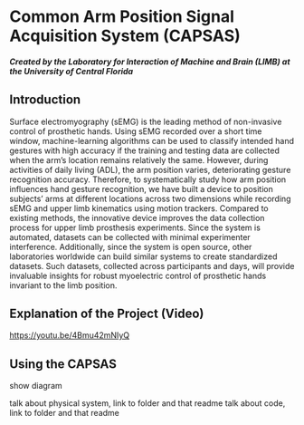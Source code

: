 # Common Arm Position Signal Acquisition System (CAPSAS)
#### *Created by the Laboratory for Interaction of Machine and Brain (LIMB) at the University of Central Florida*

## Introduction
Surface electromyography (sEMG) is the leading method of non-invasive control of prosthetic hands. Using sEMG recorded over a short time window, machine-learning algorithms can be used to classify intended hand gestures with high accuracy if the training and testing data are collected when the arm’s location remains relatively the same. However, during activities of daily living (ADL), the arm position varies, deteriorating gesture recognition accuracy. Therefore, to systematically study how arm position influences hand gesture recognition, we have built a device to position subjects’ arms at different locations across two dimensions while recording sEMG and upper limb kinematics using motion trackers. Compared to existing methods, the innovative device improves the data collection process for upper limb prosthesis experiments. Since the system is automated, datasets can be collected with minimal experimenter interference. Additionally, since the system is open source, other laboratories worldwide can build similar systems to create standardized datasets. Such datasets, collected across participants and days, will provide invaluable insights for robust myoelectric control of prosthetic hands invariant to the limb position.

## Explanation of the Project (Video)
https://youtu.be/4Bmu42mNIyQ

## Using the CAPSAS

show diagram

talk about physical system, link to folder and that readme
talk about code, link to folder and that readme
